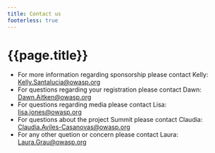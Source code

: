 ```yaml
---
title: Contact us
footerless: true
---
```


# {{page.title}}

* For more information regarding sponsorship please contact Kelly:  [Kelly.Santalucia@owasp.org](mailto:kelly.Santalucia@owasp.org)
* For questions regarding your registration please contact Dawn: [Dawn.Aitken@owasp.org](mailto:dawn.aitken@owasp.org)
* For questions regarding media please contact Lisa: [lisa.jones@owasp.org](mailto:lisa.jones@owasp.org)
* For questions about the project Summit please contact Claudia: [Claudia.Aviles-Casanovas@owasp.org](mailto:Claudia.Aviles-Casanovas@owasp.org)
* For any other quetion or concern please contact Laura: [Laura.Grau@owasp.org](mailto:laura.grau@owasp.org)


<div style="height: 8em"></div>